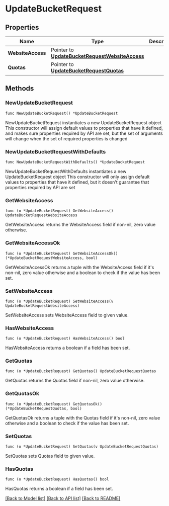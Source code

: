 # UpdateBucketRequest

## Properties

Name | Type | Description | Notes
------------ | ------------- | ------------- | -------------
**WebsiteAccess** | Pointer to [**UpdateBucketRequestWebsiteAccess**](UpdateBucketRequestWebsiteAccess.md) |  | [optional] 
**Quotas** | Pointer to [**UpdateBucketRequestQuotas**](UpdateBucketRequestQuotas.md) |  | [optional] 

## Methods

### NewUpdateBucketRequest

`func NewUpdateBucketRequest() *UpdateBucketRequest`

NewUpdateBucketRequest instantiates a new UpdateBucketRequest object
This constructor will assign default values to properties that have it defined,
and makes sure properties required by API are set, but the set of arguments
will change when the set of required properties is changed

### NewUpdateBucketRequestWithDefaults

`func NewUpdateBucketRequestWithDefaults() *UpdateBucketRequest`

NewUpdateBucketRequestWithDefaults instantiates a new UpdateBucketRequest object
This constructor will only assign default values to properties that have it defined,
but it doesn't guarantee that properties required by API are set

### GetWebsiteAccess

`func (o *UpdateBucketRequest) GetWebsiteAccess() UpdateBucketRequestWebsiteAccess`

GetWebsiteAccess returns the WebsiteAccess field if non-nil, zero value otherwise.

### GetWebsiteAccessOk

`func (o *UpdateBucketRequest) GetWebsiteAccessOk() (*UpdateBucketRequestWebsiteAccess, bool)`

GetWebsiteAccessOk returns a tuple with the WebsiteAccess field if it's non-nil, zero value otherwise
and a boolean to check if the value has been set.

### SetWebsiteAccess

`func (o *UpdateBucketRequest) SetWebsiteAccess(v UpdateBucketRequestWebsiteAccess)`

SetWebsiteAccess sets WebsiteAccess field to given value.

### HasWebsiteAccess

`func (o *UpdateBucketRequest) HasWebsiteAccess() bool`

HasWebsiteAccess returns a boolean if a field has been set.

### GetQuotas

`func (o *UpdateBucketRequest) GetQuotas() UpdateBucketRequestQuotas`

GetQuotas returns the Quotas field if non-nil, zero value otherwise.

### GetQuotasOk

`func (o *UpdateBucketRequest) GetQuotasOk() (*UpdateBucketRequestQuotas, bool)`

GetQuotasOk returns a tuple with the Quotas field if it's non-nil, zero value otherwise
and a boolean to check if the value has been set.

### SetQuotas

`func (o *UpdateBucketRequest) SetQuotas(v UpdateBucketRequestQuotas)`

SetQuotas sets Quotas field to given value.

### HasQuotas

`func (o *UpdateBucketRequest) HasQuotas() bool`

HasQuotas returns a boolean if a field has been set.


[[Back to Model list]](../README.md#documentation-for-models) [[Back to API list]](../README.md#documentation-for-api-endpoints) [[Back to README]](../README.md)


